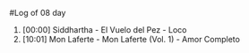 #Log of 08 day

1. [00:00] Siddhartha - El Vuelo del Pez - Loco
1. [10:01] Mon Laferte - Mon Laferte (Vol. 1) - Amor Completo
